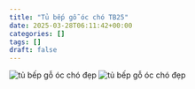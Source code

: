 ```yaml
---
title: "Tủ bếp gỗ óc chó TB25"
date: 2025-03-28T06:11:42+00:00
categories: []
tags: []
draft: false
---
```

![tủ bếp gỗ óc chó đẹp](/img/tu-bep/tb25/tu-bep-go-oc-cho-tb25-1.webp)
![tủ bếp gỗ óc chó đẹp](/img/tu-bep/tb25/tu-bep-go-oc-cho-tb25-2.webp)